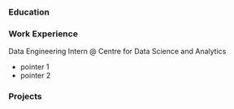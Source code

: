 #

### Education

### Work Experience
Data Engineering Intern @ Centre for Data Science and Analytics
- pointer 1
- pointer 2

### Projects
